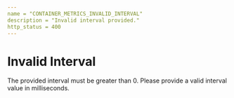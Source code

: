 ```yaml
---
name = "CONTAINER_METRICS_INVALID_INTERVAL"
description = "Invalid interval provided."
http_status = 400
---
```


# Invalid Interval

The provided interval must be greater than 0. Please provide a valid interval value in milliseconds.